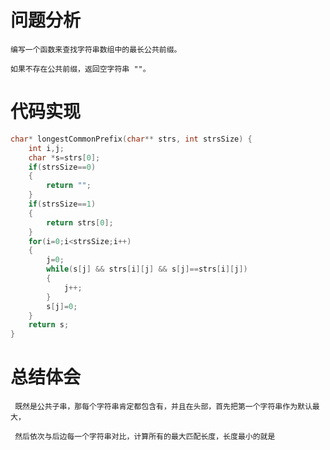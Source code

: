 # 问题分析 #

    编写一个函数来查找字符串数组中的最长公共前缀。

    如果不存在公共前缀，返回空字符串 ""。

# 代码实现 #
```C
char* longestCommonPrefix(char** strs, int strsSize) {
    int i,j;
    char *s=strs[0];
    if(strsSize==0)
    {
        return "";
    }
    if(strsSize==1)
    {
        return strs[0];
    }
    for(i=0;i<strsSize;i++)
    {
        j=0;
        while(s[j] && strs[i][j] && s[j]==strs[i][j])
        {
            j++;
        }
        s[j]=0;
    }
    return s;
}
```
# 总结体会 #
     既然是公共子串，那每个字符串肯定都包含有，并且在头部，首先把第一个字符串作为默认最大，

     然后依次与后边每一个字符串对比，计算所有的最大匹配长度，长度最小的就是